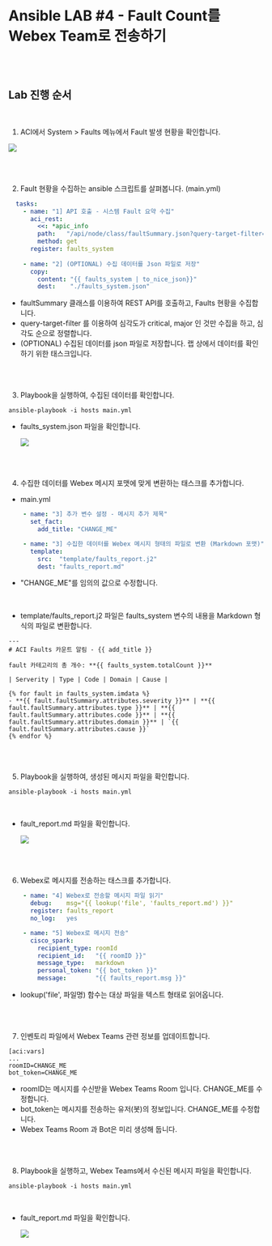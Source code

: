 # Ansible LAB #4 - Fault Count를 Webex Team로 전송하기 

<br><br>

## Lab 진행 순서  

<br>

1. ACI에서 System > Faults 메뉴에서 Fault 발생 현황을 확인합니다.

![](../images/lab-ansible-4/lab-ansible-4-1.png)

<br><br>

2. Fault 현황을 수집하는 ansible 스크립트를 살펴봅니다. (main.yml)
```yaml
  tasks:
    - name: "1] API 호출 - 시스템 Fault 요약 수집"
      aci_rest:
        <<: *apic_info
        path:   "/api/node/class/faultSummary.json?query-target-filter=or(eq(faultSummary.severity,\"critical\"),eq(faultSummary.severity,\"major\"))&order-by=faultSummary.severity|desc"
        method: get
      register: faults_system
    
    - name: "2] (OPTIONAL) 수집 데이터를 Json 파일로 저장"
      copy:
        content: "{{ faults_system | to_nice_json}}"
        dest:    "./faults_system.json"
```
- faultSummary 클래스를 이용하여 REST API를 호출하고, Faults 현황을 수집합니다.
- query-target-filter 를 이용하여 심각도가 critical, major 인 것만 수집을 하고, 심각도 순으로 정렬합니다.
- (OPTIONAL) 수집된 데이터를 json 파일로 저장합니다. 랩 상에서 데이터를 확인하기 위한 태스크입니다.

<br><br>

3. Playbook을 실행하여, 수집된 데이터를 확인합니다.

```
ansible-playbook -i hosts main.yml
```

- faults_system.json 파일을 확인합니다.

  ![](../images/lab-ansible-4/lab-ansible-4-2.png)

<br><br>

4. 수집한 데이터를 Webex 메시지 포맷에 맞게 변환하는 태스크를 추가합니다.
- main.yml
```yaml
    - name: "3] 추가 변수 설정 - 메시지 추가 제목"
      set_fact:
        add_title: "CHANGE_ME"

    - name: "3] 수집한 데이터를 Webex 메시지 형태의 파일로 변환 (Markdown 포맷)"
      template: 
        src:  "template/faults_report.j2"
        dest: "faults_report.md"
```
- "CHANGE_ME"를 임의의 값으로 수정합니다.

<br>

- template/faults_report.j2 파일은 faults_system 변수의 내용을 Markdown 형식의 파일로 변환합니다.
```jinja
---
# ACI Faults 카운트 알림 - {{ add_title }}

fault 카테고리의 총 개수: **{{ faults_system.totalCount }}**

| Serverity | Type | Code | Domain | Cause |

{% for fault in faults_system.imdata %}
- **{{ fault.faultSummary.attributes.severity }}** | **{{ fault.faultSummary.attributes.type }}** | **{{ fault.faultSummary.attributes.code }}** | **{{ fault.faultSummary.attributes.domain }}** | `{{ fault.faultSummary.attributes.cause }}`
{% endfor %}
```

<br><br>

5. Playbook을 실행하여, 생성된 메시지 파일을 확인합니다.
```
ansible-playbook -i hosts main.yml
```
<br>

- fault_report.md 파일을 확인합니다.

    ![](../images/lab-ansible-4/lab-ansible-4-3.png)

<br><br>

6. Webex로 메시지를 전송하는 태스크를 추가합니다.

```yaml
    - name: "4] Webex로 전송할 메시지 파일 읽기"
      debug:    msg="{{ lookup('file', 'faults_report.md') }}"
      register: faults_report
      no_log:   yes 

    - name: "5] Webex로 메시지 전송"
      cisco_spark:
        recipient_type: roomId
        recipient_id:   "{{ roomID }}"
        message_type:   markdown
        personal_token: "{{ bot_token }}"
        message:        "{{ faults_report.msg }}"
```
- lookup('file', 파일명) 함수는 대상 파일을 텍스트 형태로 읽어옵니다.

<br><br>

7. 인벤토리 파일에서 Webex Teams 관련 정보를 업데이트합니다. 
```
[aci:vars]
...
roomID=CHANGE_ME
bot_token=CHANGE_ME
```
- roomID는 메시지를 수신받을 Webex Teams Room 입니다. CHANGE_ME를 수정합니다.
- bot_token는 메시지를 전송하는 유저(봇)의 정보입니다. CHANGE_ME를 수정합니다.
- Webex Teams Room 과 Bot은 미리 생성해 둡니다.


<br><br>

8. Playbook을 실행하고, Webex Teams에서 수신된 메시지 파일을 확인합니다.
```
ansible-playbook -i hosts main.yml
```
<br>

- fault_report.md 파일을 확인합니다.

    ![](../images/lab-ansible-4/lab-ansible-4-4.png)
